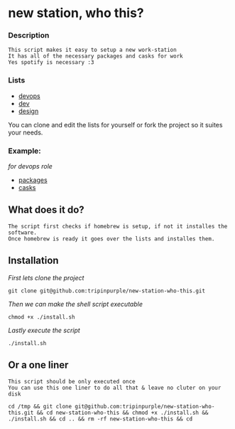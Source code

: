 # new station, who this?

### Description

	This script makes it easy to setup a new work-station
	It has all of the necessary packages and casks for work
	Yes spotify is necessary :3

### Lists

- [devops](lists/devops)
- [dev](lists/dev)
- [design](lists/design)

You can clone and edit the lists for yourself or fork the project so it suites your needs.

### Example:
<i>for devops role</i>

- [packages](lists/devops/packages.txt)<br>
- [casks](lists/devops/casks.txt)

## What does it do?

	The script first checks if homebrew is setup, if not it installes the software.
	Once homebrew is ready it goes over the lists and installes them.

## Installation

<i>First lets clone the project</i>
```
git clone git@github.com:tripinpurple/new-station-who-this.git
```

<i>Then we can make the shell script executable</i>
```
chmod +x ./install.sh
```

<i>Lastly execute the script</i>
```
./install.sh
```

## Or a one liner
	This script should be only executed once
	You can use this one liner to do all that & leave no cluter on your disk
```
cd /tmp && git clone git@github.com:tripinpurple/new-station-who-this.git && cd new-station-who-this && chmod +x ./install.sh && ./install.sh && cd .. && rm -rf new-station-who-this && cd
```

